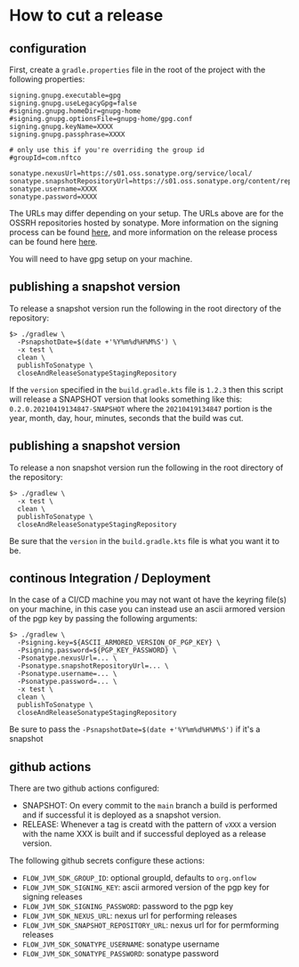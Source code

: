 
# How to cut a release

## configuration

First, create a `gradle.properties` file in the root of the project with the following properties:
```properties
signing.gnupg.executable=gpg
signing.gnupg.useLegacyGpg=false
#signing.gnupg.homeDir=gnupg-home
#signing.gnupg.optionsFile=gnupg-home/gpg.conf
signing.gnupg.keyName=XXXX
signing.gnupg.passphrase=XXXX

# only use this if you're overriding the group id
#groupId=com.nftco

sonatype.nexusUrl=https://s01.oss.sonatype.org/service/local/
sonatype.snapshotRepositoryUrl=https://s01.oss.sonatype.org/content/repositories/snapshots/
sonatype.username=XXXX
sonatype.password=XXXX
```

The URLs may differ depending on your setup. The URLs above are for the OSSRH repositories hosted
by sonatype. More information on the signing process can be found [here](https://docs.gradle.org/current/userguide/signing_plugin.html),
and more information on the release process can be found here [here](https://github.com/gradle-nexus/publish-plugin).

You will need to have gpg setup on your machine.

## publishing a snapshot version

To release a snapshot version run the following in the root directory of the repository:
```shell
$> ./gradlew \
  -PsnapshotDate=$(date +'%Y%m%d%H%M%S') \
  -x test \
  clean \
  publishToSonatype \
  closeAndReleaseSonatypeStagingRepository
```
If the `version` specified in the `build.gradle.kts` file is `1.2.3` then this script will release a 
SNAPSHOT version that looks something like this: `0.2.0.20210419134847-SNAPSHOT` where the `20210419134847`
portion is the year, month, day, hour, minutes, seconds that the build was cut.

## publishing a snapshot version

To release a non snapshot version run the following in the root directory of the repository:
```shell
$> ./gradlew \
  -x test \
  clean \
  publishToSonatype \
  closeAndReleaseSonatypeStagingRepository
```
Be sure that the `version` in the `build.gradle.kts` file is what you want it to be.

## continous Integration / Deployment

In the case of a CI/CD machine you may not want ot have the keyring file(s) on your machine, in this
case you can instead use an ascii armored version of the pgp key by passing the following arguments:

```shell
$> ./gradlew \
  -Psigning.key=${ASCII_ARMORED_VERSION_OF_PGP_KEY} \
  -Psigning.password=${PGP_KEY_PASSWORD} \
  -Psonatype.nexusUrl=... \
  -Psonatype.snapshotRepositoryUrl=... \
  -Psonatype.username=... \
  -Psonatype.password=... \
  -x test \
  clean \
  publishToSonatype \
  closeAndReleaseSonatypeStagingRepository
```

Be sure to pass the `-PsnapshotDate=$(date +'%Y%m%d%H%M%S')` if it's a snapshot

## github actions

There are two github actions configured:
- SNAPSHOT: On every commit to the `main` branch a build is performed and if successful it is deployed as a snapshot version.
- RELEASE: Whenever a tag is creatd with the pattern of `vXXX` a version with the name XXX is built and if successful deployed as a release version.

The following github secrets configure these actions:

- `FLOW_JVM_SDK_GROUP_ID`: optional groupId, defaults to `org.onflow`
- `FLOW_JVM_SDK_SIGNING_KEY`: ascii armored version of the pgp key for signing releases
- `FLOW_JVM_SDK_SIGNING_PASSWORD`: password to the pgp key
- `FLOW_JVM_SDK_NEXUS_URL`: nexus url for performing releases
- `FLOW_JVM_SDK_SNAPSHOT_REPOSITORY_URL`: nexus url for for permforming releases
- `FLOW_JVM_SDK_SONATYPE_USERNAME`: sonatype username
- `FLOW_JVM_SDK_SONATYPE_PASSWORD`: sonatype password

